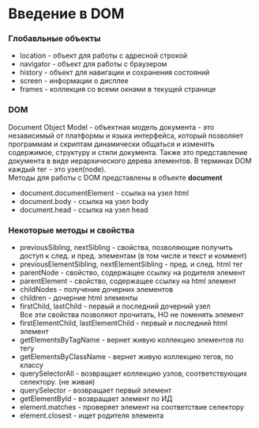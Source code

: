 # Введение в DOM

### Глобавльные объекты

* location - объект для работы с адресной строкой
* navigator - объект для работы с браузером
* history - объект для навигации и сохранения состояний
* screen - информации о дисплее
* frames - коллекция со всеми окнами в текущей странице

### DOM

Document Object Model - объектная модель документа - это независимый от платформы и языка интерфейса, который позволяет
программам и скриптам динамически общаться и изменять содержимое, структуру и стили документа. Также это представление
документа в виде иерархического дерева элементов. В терминах DOM каждый тег - это узел(node).  
Методы для работы с DOM представлены в объекте **document**

* document.documentElement - ссылка на узел html
* document.body - ссылка на узел body
* document.head - ссылка на узел head

### Некоторые методы и свойства

* previousSibling, nextSibling - свойства, позволяющие получить доступ к след. и пред. элементам (в том числе и текст и
  коммент)
* previousElementSibling, nextElementSibling - пред. и след. html тег
* parentNode - свойство, содержащее ссылку на родителя элемент
* parentElement - свойство, содержащее ссылку на html элемент
* childNodes - получение дочерних элементов
* children - дочерние html элементы
* firstChild, lastChild - первый и последний дочерний узел  
Все эти свойства позволяют прочитать, НО не поменять элемент  
* firstElementChild, lastElementChild - первый и последний html элемент
* getElementsByTagName - вернет живую коллекцию элементов по тегу
* getElementsByClassName - вернет живую коллекцию тегов, по классу
* querySelectorAll - возвращает коллекцию узлов, соответствующих селектору. (не живая)
* querySelector - возвращает первый элемент
* getElementById - возвращает элемент по ИД
* element.matches - проверяет элемент на соответствие селектору
* element.closest - ищет родителя элемента